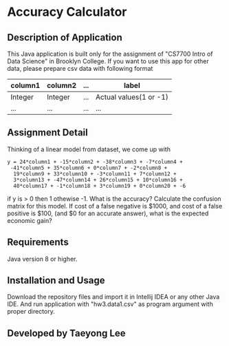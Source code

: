 # Accuracy Calculator

## Description of Application
This Java application is built only for the assignment of "CS7700 Intro of Data Science" in Brooklyn College.
If you want to use this app for other data, please prepare csv data with following format

| column1 | column2 | ... | label |
|---------|---------|-----|-------|
| Integer | Integer | ... | Actual values(1 or -1) |
| ... | ...| ...| ...|
## Assignment Detail
Thinking of a linear model from dataset, we come up with
```
y = 24*column1 + -15*column2 + -38*column3 + -7*column4 +
 -41*column5 + 35*column6 + 0*column7 + -2*column8 +
  19*column9 + 33*column10 + -3*column11 + 7*column12 +
  3*column13 + -47*column14 + 26*column15 + 10*column16 +
  40*column17 + -1*column18 + 3*column19 + 0*column20 + -6 
```

if y is > 0 then 1 othewise -1.
What is the accuracy? Calculate the confusion matrix for this model.
If cost of a false negative is $1000, and cost of a false positive is $100, (and $0 for an accurate answer), what is the expected economic gain?

## Requirements
Java version 8 or higher.

## Installation and Usage
Download the repository files and import it in Intellij IDEA or any other Java IDE.
And run application with "hw3.data1.csv" as program argument with proper directory. 

## Developed by Taeyong Lee